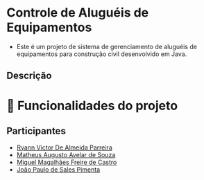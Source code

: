 # Controle de Aluguéis de Equipamentos
- Este é um projeto de sistema de gerenciamento de aluguéis de equipamentos para construção civil desenvolvido em Java.
## Descrição

# :hammer: Funcionalidades do projeto


## Participantes
- [Ryann Victor De Almeida Parreira]()
- [Matheus Augusto Avelar de Souza](https://github.com/MatheusBear)
- [Miguel Magalhães Freire de Castro](https://github.com/MiguelMagCastro)
- [João Paulo de Sales Pimenta]()
